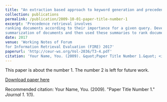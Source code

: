 ```yaml
---
title: "An extraction based approach to keyword generation and precedence retrieval:"
collection: publications
permalink: /publication/2009-10-01-paper-title-number-1
excerpt: 'Precedence retrieval involves
ranking documents according to their importance for a given query. Developed an algorithm to perform keyword-based
summarization of documents and then used these summaries to rank documents.'
date: 2017
venue: 'Working Notes of Forum
for Information Retrieval Evaluation (FIRE) 2017'
paperurl: 'http://ceur-ws.org/Vol-2036/T3-4.pdf'
citation: 'Your Name, You. (2009). &quot;Paper Title Number 1.&quot; <i>Journal 1</i>. 1(1).'
---
```

This paper is about the number 1. The number 2 is left for future work.

[Download paper here](http://academicpages.github.io/files/paper1.pdf)

Recommended citation: Your Name, You. (2009). "Paper Title Number 1." <i>Journal 1</i>. 1(1).
